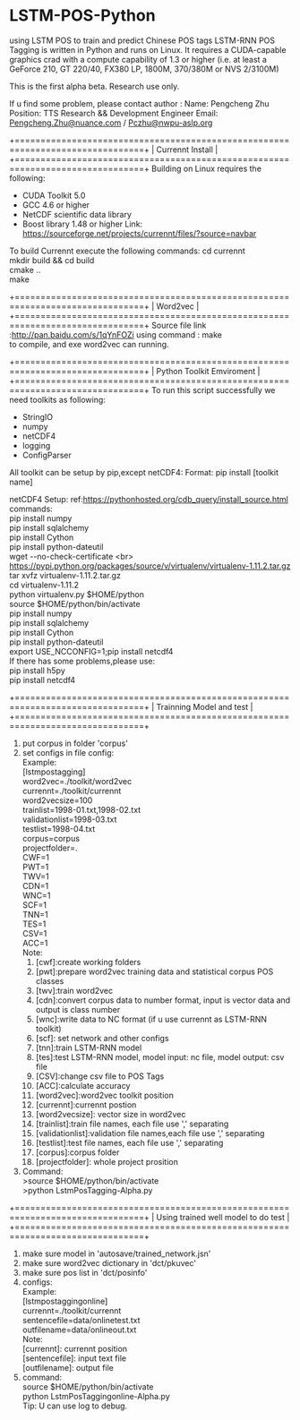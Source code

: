 # LSTM-POS-Python
using LSTM POS to train and predict Chinese POS tags
LSTM-RNN POS Tagging is written in Python and runs on Linux. It requires a CUDA-capable graphics crad with a compute capability of 1.3 or higher (i.e. at
least a GeForce 210, GT 220/40, FX380 LP, 1800M, 370/380M or NVS 2/3100M)

This is the first alpha beta. Research use only.

If u find some problem, please contact author : 
Name:       Pengcheng Zhu 
Position:   TTS Research && Development Engineer
Email:      Pengcheng.Zhu@nuance.com / Pczhu@nwpu-aslp.org

+===============================================================================+
| Currennt Install                                                              |
+===============================================================================+
Building on Linux requires the following:
* CUDA Toolkit 5.0
* GCC 4.6 or higher
* NetCDF scientific data library
* Boost library 1.48 or higher
Link: https://sourceforge.net/projects/currennt/files/?source=navbar

To build Currennt execute the following commands:
  cd currennt<br>
  mkdir build && cd build<br>
  cmake ..<br>
  make<br>

+===============================================================================+
| Word2vec                                                                      |
+===============================================================================+
Source file link :http://pan.baidu.com/s/1qYnFOZi
using command :
make <br>
to compile, and exe word2vec can running.<br>

+===============================================================================+
| Python Toolkit Emviroment                                                     |
+===============================================================================+
To run this script successfully we need toolkits as following:
* StringIO
* numpy
* netCDF4
* logging
* ConfigParser

All toolkit can be setup by pip,except netCDF4:
Format: pip install [toolkit name]

netCDF4 Setup:
ref:https://pythonhosted.org/cdb_query/install_source.html
commands:<br>
  pip install numpy<br>
  pip install sqlalchemy<br>
  pip install Cython<br>
  pip install python-dateutil<br>
   wget --no-check-certificate \<br>
      https://pypi.python.org/packages/source/v/virtualenv/virtualenv-1.11.2.tar.gz<br>
  tar xvfz virtualenv-1.11.2.tar.gz<br>
  cd virtualenv-1.11.2<br>
  python virtualenv.py $HOME/python<br>
  source $HOME/python/bin/activate<br>
  pip install numpy<br>
  pip install sqlalchemy<br>
  pip install Cython<br>
  pip install python-dateutil<br>
  export USE_NCCONFIG=1;pip install netcdf4<br>
If there has some problems,please use:<br>
  pip install h5py<br>
  pip install netcdf4<br>

+===============================================================================+
| Trainning Model and test                                                      |
+===============================================================================+
1. put corpus in folder 'corpus'<br>
2. set configs in file config:<br>
   Example:<br>
   [lstmpostagging]<br>
   word2vec=./toolkit/word2vec<br>
   currennt=./toolkit/currennt<br>
   word2vecsize=100<br>
   trainlist=1998-01.txt,1998-02.txt<br>
   validationlist=1998-03.txt<br>
   testlist=1998-04.txt<br>
   corpus=corpus<br>
   projectfolder=.<br>
   CWF=1<br>
   PWT=1<br>
   TWV=1<br>
   CDN=1<br>
   WNC=1<br>
   SCF=1<br>
   TNN=1<br>
   TES=1<br>
   CSV=1<br>
   ACC=1<br>
   Note:<br>
     1.  [cwf]:create working folders<br>
     2.  [pwt]:prepare word2vec training data and statistical corpus POS classes<br>
     3.  [twv]:train word2vec<br>
     4.  [cdn]:convert corpus data to number format, input is vector data and output is class number<br>
     5.  [wnc]:write data to NC format (if u use currennt as LSTM-RNN toolkit)<br>
     6.  [scf]: set network and other configs<br>
     7.  [tnn]:train LSTM-RNN model<br>
     8.  [tes]:test LSTM-RNN model, model input: nc file, model output: csv file<br>
     9.  [CSV]:change csv file to POS Tags<br>
     10. [ACC]:calculate accuracy<br>
     11. [word2vec]:word2vec toolkit position<br>
     12. [currennt]:currennt postion<br>
     13. [word2vecsize]: vector size in word2vec <br>
     14. [trainlist]:train file names, each file use ',' separating<br>
     15. [validationlist]:validation file names,each file use ',' separating<br>
     16. [testlist]:test file names, each file use ',' separating<br>
     17. [corpus]:corpus folder<br>
     18. [projectfolder]: whole project prosition<br>
3. Command:<br>
\>source $HOME/python/bin/activate<br>
\>python LstmPosTagging-Alpha.py<br>

+===============================================================================+
| Using trained well model to do test                                           |
+===============================================================================+
1. make sure model in 'autosave/trained_network.jsn'<br>
2. make sure word2vec dictionary in 'dct/pkuvec'<br>
3. make sure pos list in 'dct/posinfo'<br>
4. configs:<br>
   Example:<br>
        [lstmpostaggingonline]<br>
        currennt=./toolkit/currennt<br>
        sentencefile=data/onlinetest.txt<br>
        outfilename=data/onlineout.txt<br>
   Note:<br>
   [currennt]:     currennt position<br>
   [sentencefile]: input text file<br>
   [outfilename]:  output file <br>
5. command:<br>
  source $HOME/python/bin/activate<br>
  python LstmPosTaggingonline-Alpha.py<br>
Tip: U can use log to debug.<br>
